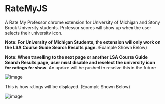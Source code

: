 # RateMyJS

A Rate My Professor chrome extension for University of Michigan and Stony Brook University students. Professor scores will show up when the user selects their university icon. 

**Note: For University of Michigan Students, the extension will only work on the LSA Course Guide Search Results page.** (Example Shown Below) 

**Note: When travelling to the next page or another LSA Course Guide Search Results page, user must disable and reselect the university icon for ratings for show.** An update will be pushed to resolve this in the future.

![image](https://user-images.githubusercontent.com/72951726/126092385-19a6fe56-8361-4202-b210-2b10b2bb7cd7.png)

This is how ratings will be displayed. (Example Shown Below)

![image](https://user-images.githubusercontent.com/72951726/126092682-9775c278-daf4-451f-af0d-152fe96d03c9.png)

